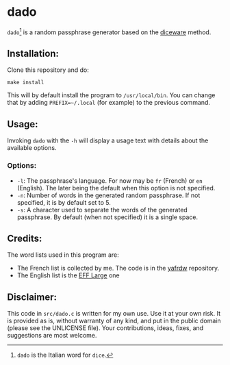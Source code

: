 # dado

`dado`[^1] is a random passphrase generator based on the
[diceware](https://theworld.com/~reinhold/diceware.html) method.

## Installation:

Clone this repository and do:

```
make install
```

This will by default install the program to `/usr/local/bin`. You can change
that by adding `PREFIX=~/.local` (for example) to the previous command.

## Usage:

Invoking `dado` with the `-h` will display a usage text with details about the
available options.

### Options:

- `-l`: The passphrase's language. For now may be `fr` (French) or `en`
  (English). The later being the default when this option is not specified.
- `-n`: Number of words in the generated random passphrase. If not specified, it
  is by default set to 5.
- `-s`: A character used to separate the words of the generated passphrase. By
  default (when not specified) it is a single space.

## Credits:

The word lists used in this program are:

- The French list is collected by me. The code is in the
  [yafrdw](https://github.com/ewd340/yafrdw/) repository.
- The English list is the [EFF
  Large](https://www.eff.org/files/2016/07/18/eff_large_wordlist.txt) one

## Disclaimer:

This code in `src/dado.c` is written for my own use. Use it at your own risk. It
is provided as is, without warranty of any kind, and put in the public domain
(please see the UNLICENSE file). Your contributions, ideas, fixes, and
suggestions are most welcome.

[^1]: `dado` is the Italian word for `dice`.
